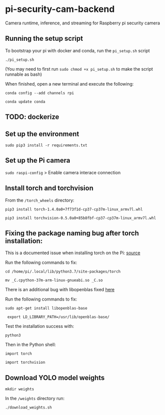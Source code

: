 # pi-security-cam-backend
Camera runtime, inference, and streaming for Raspberry pi security camera


## Running the setup script
To bootstrap your pi with docker and conda, run the `pi_setup.sh` script

`./pi_setup.sh`

(You may need to first run `sudo chmod +x pi_setup.sh` to make the script runnable as bash)

When finished, open a new terminal and execute the following:

`conda config --add channels rpi`

`conda update conda`

## TODO: dockerize

## Set up the environment
`sudo pip3 install -r requirements.txt`

## Set up the Pi camera
`sudo raspi-config` > Enable camera interace connection

## Install torch and torchvision

From the `/torch_wheels` directory:

`pip3 install torch-1.4.0a0+7f73f1d-cp37-cp37m-linux_armv7l.whl`


`pip3 install torchvision-0.5.0a0+85b8fbf-cp37-cp37m-linux_armv7l.whl `

## Fixing the package naming bug after torch installation:

This is a documented issue when installing torch on the Pi: [source](https://github.com/pytorch/pytorch/issues/574#issuecomment-274914572)

Run the following commands to fix:

`cd /home/pi/.local/lib/python3.7/site-packages/torch`

`mv _C.cpython-37m-arm-linux-gnueabi.so _C.so`

There is an additional bug with libopenblas fixed [here](https://github.com/sermanet/OverFeat/issues/10#issuecomment-40912417)

Run the following commands to fix:

`sudo apt-get install libopenblas-base`

` export LD_LIBRARY_PATH=/usr/lib/openblas-base/`

Test the installation success with:

`python3`

Then in the Python shell:

`import torch`

`import torchvision`

## Download YOLO model weights

`mkdir weights`

In the `/weights` directory run:

`./download_weights.sh`
